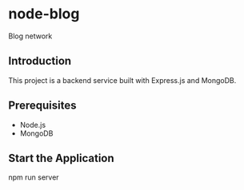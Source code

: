 # node-blog
Blog network

## Introduction
This project is a backend service built with Express.js and MongoDB. 

## Prerequisites
- Node.js
- MongoDB

## Start the Application
npm run server
